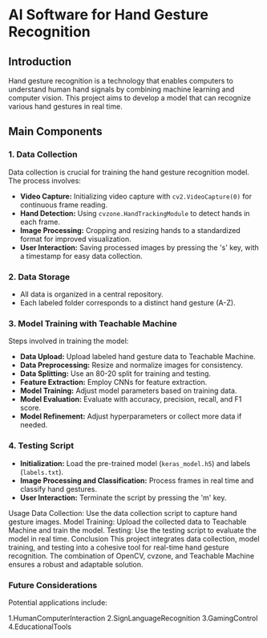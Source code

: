 # AI Software for Hand Gesture Recognition

## Introduction

Hand gesture recognition is a technology that enables computers to understand human hand signals by combining machine learning and computer vision. This project aims to develop a model that can recognize various hand gestures in real time.

## Main Components

### 1. Data Collection

Data collection is crucial for training the hand gesture recognition model. The process involves:

- **Video Capture:** Initializing video capture with `cv2.VideoCapture(0)` for continuous frame reading.
- **Hand Detection:** Using `cvzone.HandTrackingModule` to detect hands in each frame.
- **Image Processing:** Cropping and resizing hands to a standardized format for improved visualization.
- **User Interaction:** Saving processed images by pressing the 's' key, with a timestamp for easy data collection.

### 2. Data Storage

- All data is organized in a central repository.
- Each labeled folder corresponds to a distinct hand gesture (A-Z).

### 3. Model Training with Teachable Machine

Steps involved in training the model:

- **Data Upload:** Upload labeled hand gesture data to Teachable Machine.
- **Data Preprocessing:** Resize and normalize images for consistency.
- **Data Splitting:** Use an 80-20 split for training and testing.
- **Feature Extraction:** Employ CNNs for feature extraction.
- **Model Training:** Adjust model parameters based on training data.
- **Model Evaluation:** Evaluate with accuracy, precision, recall, and F1 score.
- **Model Refinement:** Adjust hyperparameters or collect more data if needed.

### 4. Testing Script

- **Initialization:** Load the pre-trained model (`keras_model.h5`) and labels (`labels.txt`).
- **Image Processing and Classification:** Process frames in real time and classify hand gestures.
- **User Interaction:** Terminate the script by pressing the 'm' key.

Usage
Data Collection: Use the data collection script to capture hand gesture images.
Model Training: Upload the collected data to Teachable Machine and train the model.
Testing: Use the testing script to evaluate the model in real time.
Conclusion
This project integrates data collection, model training, and testing into a cohesive tool for real-time hand gesture recognition. The combination of OpenCV, cvzone, and Teachable Machine ensures a robust and adaptable solution.

### Future Considerations
Potential applications include:

1.HumanComputerInteraction
2.SignLanguageRecognition
3.GamingControl
4.EducationalTools
